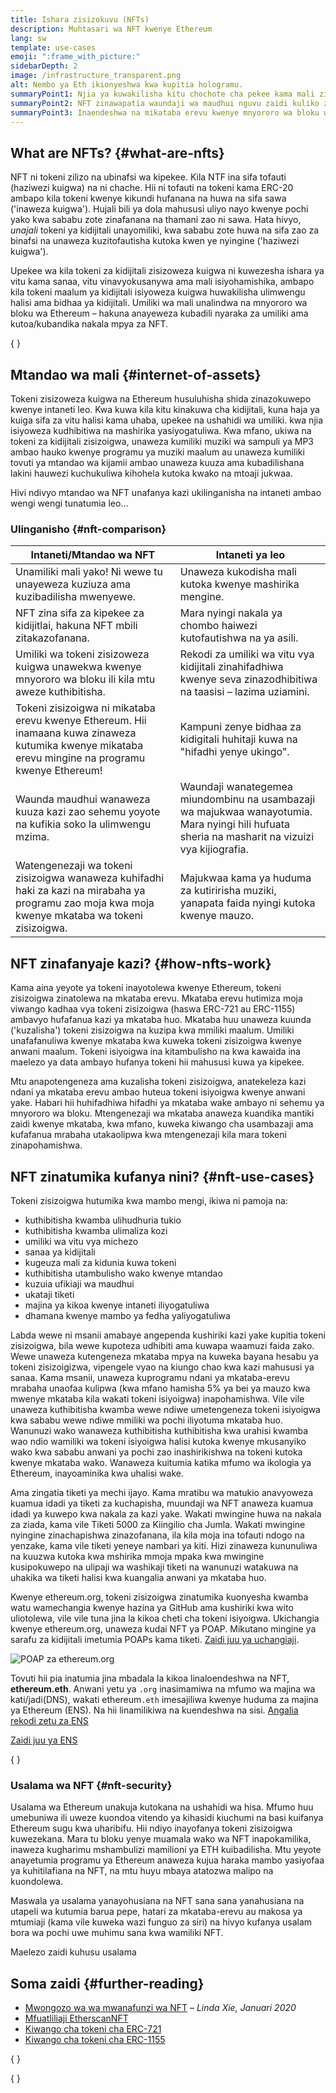 ```yaml
---
title: Ishara zisizokuvu (NFTs)
description: Muhtasari wa NFT kwenye Ethereum
lang: sw
template: use-cases
emoji: ":frame_with_picture:"
sidebarDepth: 2
image: /infrastructure_transparent.png
alt: Nembo ya Eth ikionyeshwa kwa kupitia hologramu.
summaryPoint1: Njia ya kuwakilisha kitu chochote cha pekee kama mali zilizojengwa na Ethereum.
summaryPoint2: NFT zinawapatia waundaji wa maudhui nguvu zaidi kuliko zamani.
summaryPoint3: Inaendeshwa na mikataba erevu kwenye mnyororo wa bloku wa Ethereum.
---
```


## What are NFTs? \{#what-are-nfts}

NFT ni tokeni zilizo na ubinafsi wa kipekee. Kila NTF ina sifa tofauti (haziwezi kuigwa) na ni chache. Hii ni tofauti na tokeni kama ERC-20 ambapo kila tokeni kwenye kikundi hufanana na huwa na sifa sawa ('inaweza kuigwa'). Hujali bili ya dola mahususi uliyo nayo kwenye pochi yako kwa sababu zote zinafanana na thamani zao ni sawa. Hata hivyo, _unajali_ tokeni ya kidijitali unayomiliki, kwa sababu zote huwa na sifa zao za binafsi na unaweza kuzitofautisha kutoka kwen ye nyingine ('haziwezi kuigwa').

Upekee wa kila tokeni za kidijitali zisizoweza kuigwa ni kuwezesha ishara ya vitu kama sanaa, vitu vinavyokusanywa ama mali isiyohamishika, ambapo kila tokeni maalum ya kidijitali isiyoweza kuigwa huwakilisha ulimwengu halisi ama bidhaa ya kidijitali. Umiliki wa mali unalindwa na mnyororo wa bloku wa Ethereum – hakuna anayeweza kubadili nyaraka za umiliki ama kutoa/kubandika nakala mpya za NFT.

{
	<YouTube id="Xdkkux6OxfM" />
}

## Mtandao wa mali \{#internet-of-assets}

Tokeni zisizoweza kuigwa na Ethereum husuluhisha shida zinazokuwepo kwenye intaneti leo. Kwa kuwa kila kitu kinakuwa cha kidijitali, kuna haja ya kuiga sifa za vitu halisi kama uhaba, upekee na ushahidi wa umiliki. kwa njia isiyoweza kudhibitiwa na mashirika yasiyogatuliwa. Kwa mfano, ukiwa na tokeni za kidijitali zisizoigwa, unaweza kumiliki muziki wa sampuli ya MP3 ambao hauko kwenye programu ya muziki maalum au unaweza kumiliki tovuti ya mtandao wa kijamii ambao unaweza kuuza ama kubadilishana lakini hauwezi kuchukuliwa kihohela kutoka kwako na mtoaji jukwaa.

Hivi ndivyo mtandao wa NFT unafanya kazi ukilinganisha na intaneti ambao wengi wengi tunatumia leo...

### Ulinganisho \{#nft-comparison}

| Intaneti/Mtandao wa NFT                                                                                                                             | Intaneti ya leo                                                                                                                                 |
| --------------------------------------------------------------------------------------------------------------------------------------------------- | ----------------------------------------------------------------------------------------------------------------------------------------------- |
| Unamiliki mali yako! Ni wewe tu unayeweza kuziuza ama kuzibadilisha mwenyewe.                                                                       | Unaweza kukodisha mali kutoka kwenye mashirika mengine.                                                                                         |
| NFT zina sifa za kipekee za kidijitlai, hakuna NFT mbili zitakazofanana.                                                                            | Mara nyingi nakala ya chombo haiwezi kutofautishwa na ya asili.                                                                                 |
| Umiliki wa tokeni zisizoweza kuigwa unawekwa kwenye mnyororo wa bloku ili kila mtu aweze kuthibitisha.                                              | Rekodi za umiliki wa vitu vya kidijitali zinahifadhiwa kwenye seva zinazodhibitiwa na taasisi – lazima uziamini.                                |
| Tokeni zisizoigwa ni mikataba erevu kwenye Ethereum. Hii inamaana kuwa zinaweza kutumika kwenye mikataba erevu mingine na programu kwenye Ethereum! | Kampuni zenye bidhaa za kidigitali huhitaji kuwa na "hifadhi yenye ukingo".                                                                     |
| Waunda maudhui wanaweza kuuza kazi zao sehemu yoyote na kufikia soko la ulimwengu mzima.                                                            | Waundaji wanategemea miundombinu na usambazaji wa majukwaa wanayotumia. Mara nyingi hili hufuata sheria na masharit na vizuizi vya kijiografia. |
| Watengenezaji wa tokeni zisizoigwa wanaweza kuhifadhi haki za kazi na mirabaha ya programu zao moja kwa moja kwenye mkataba wa tokeni zisizoigwa.   | Majukwaa kama ya huduma za kutiririsha muziki, yanapata faida nyingi kutoka kwenye mauzo.                                                       |

## NFT zinafanyaje kazi? \{#how-nfts-work}

Kama aina yeyote ya tokeni inayotolewa kwenye Ethereum, tokeni zisizoigwa zinatolewa na mkataba erevu. Mkataba erevu hutimiza moja viwango kadhaa vya tokeni zisizoigwa (haswa ERC-721 au ERC-1155) ambavyo hufafanua kazi ya mkataba huo. Mkataba huu unaweza kuunda ('kuzalisha') tokeni zisizoigwa na kuzipa kwa mmiliki maalum. Umiliki unafafanuliwa kwenye mkataba kwa kuweka tokeni zisizoigwa kwenye anwani maalum. Tokeni isiyoigwa ina kitambulisho na kwa kawaida ina maelezo ya data ambayo hufanya tokeni hii mahususi kuwa ya kipekee.

Mtu anapotengeneza ama kuzalisha tokeni zisizoigwa, anatekeleza kazi ndani ya mkataba erevu ambao huteua tokeni isiyoigwa kwenye anwani yake. Habari hii huhifadhiwa hifadhi ya mkataba wake ambayo ni sehemu ya mnyororo wa bloku. Mtengenezaji wa mkataba anaweza kuandika mantiki zaidi kwenye mkataba, kwa mfano, kuweka kiwango cha usambazaji ama kufafanua mrabaha utakaolipwa kwa mtengenezaji kila mara tokeni zinapohamishwa.

## NFT zinatumika kufanya nini? \{#nft-use-cases}

Tokeni zisizoigwa hutumika kwa mambo mengi, ikiwa ni pamoja na:

- kuthibitisha kwamba ulihudhuria tukio
- kuthibitisha kwamba ulimaliza kozi
- umiliki wa vitu vya michezo
- sanaa ya kidijitali
- kugeuza mali za kidunia kuwa tokeni
- kuthibitisha utambulisho wako kwenye mtandao
- kuzuia ufikiaji wa maudhui
- ukataji tiketi
- majina ya kikoa kwenye intaneti iliyogatuliwa
- dhamana kwenye mambo ya fedha yaliyogatuliwa

Labda wewe ni msanii amabaye angependa kushiriki kazi yake kupitia tokeni zisizoigwa, bila wewe kupoteza udhibiti ama kuwapa waamuzi faida zako. Wewe unaweza kutengeneza mkataba mpya na kuweka bayana hesabu ya tokeni zisizoigizwa, vipengele vyao na kiungo chao kwa kazi mahususi ya sanaa. Kama msanii, unaweza kuprogramu ndani ya mkataba-erevu mrabaha unaofaa kulipwa (kwa mfano hamisha 5% ya bei ya mauzo kwa mwenye mkataba kila wakati tokeni isiyoigwa) inapohamishwa. Vile vile unaweza kuthibitisha kwamba wewe ndiwe umetengeneza tokeni isiyoigwa kwa sababu wewe ndiwe mmiliki wa pochi iliyotuma mkataba huo. Wanunuzi wako wanaweza kuthibitisha kuthibitisha kwa urahisi kwamba wao ndio wamiliki wa tokeni isiyoigwa halisi kutoka kwenye mkusanyiko wako kwa sababu anwani ya pochi zao inashirikishwa na tokeni kutoka kwenye mkataba wako. Wanaweza kuitumia katika mfumo wa ikologia ya Ethereum, inayoaminika kwa uhalisi wake.

Ama zingatia tiketi ya mechi ijayo. Kama mratibu wa matukio anavyoweza kuamua idadi ya tiketi za kuchapisha, muundaji wa NFT anaweza kuamua idadi ya kuwepo kwa nakala za kazi yake. Wakati mwingine huwa na nakala za ziada, kama vile Tiketi 5000 za Kiingilio cha Jumla. Wakati mwingine nyingine zinachapishwa zinazofanana, ila kila moja ina tofauti ndogo na yenzake, kama vile tiketi yeneye nambari ya kiti. Hizi zinaweza kununuliwa na kuuzwa kutoka kwa mshirika mmoja mpaka kwa mwingine kusipokuwepo na ulipaji wa washikaji tiketi na wanunuzi watakuwa na uhakika wa tiketi halisi kwa kuangalia anwani ya mkataba huo.

Kwenye ethereum.org, tokeni zisizoigwa zinatumika kuonyesha kwamba watu wamechangia kwenye hazina ya GitHub ama kushiriki kwa wito uliotolewa, vile vile tuna jina la kikoa cheti cha tokeni isiyoigwa. Ukichangia kwenye ethereum.org, unaweza kudai NFT ya POAP. Mikutano mingine ya sarafu za kidijitali imetumia POAPs kama tiketi. [Zaidi juu ya uchangiaji](/contributing/#poap).

![POAP za ethereum.org](./poap.png)

Tovuti hii pia inatumia jina mbadala la kikoa linaloendeshwa na NFT, **ethereum.eth**. Anwani yetu ya `.org` inasimamiwa na mfumo wa majina wa kati/jadi(DNS), wakati ethereum`.eth` imesajiliwa kwenye huduma za majina ya Ethereum (ENS). Na hii linamilikiwa na kuendeshwa na sisi. [Angalia rekodi zetu za ENS](https://app.ens.domains/name/ethereum.eth)

[Zaidi juu ya ENS](https://app.ens.domains)

{
	<Divider />
}

### Usalama wa NFT \{#nft-security}

Usalama wa Ethereum unakuja kutokana na ushahidi wa hisa. Mfumo huu umebuniwa ili uweze kuondoa vitendo ya kihasidi kiuchumi na basi kuifanya Ethereum sugu kwa uharibifu. Hii ndiyo inayofanya tokeni zisizoigwa kuwezekana. Mara tu bloku yenye muamala wako wa NFT inapokamilika, inaweza kugharimu mshambulizi mamilioni ya ETH kuibadilisha. Mtu yeyote anayetumia programu ya Ethereum anaweza kujua haraka mambo yasiyofaa ya kuhitilafiana na NFT, na mtu huyu mbaya atatozwa malipo na kuondolewa.

Maswala ya usalama yanayohusiana na NFT sana sana yanahusiana na utapeli wa kutumia barua pepe, hatari za mkataba-erevu au makosa ya mtumiaji (kama vile kuweka wazi funguo za siri) na hivyo kufanya usalam bora wa pochi uwe muhimu sana kwa wamiliki NFT.

<ButtonLink to="/security/">
  Maelezo zaidi kuhusu usalama
</ButtonLink>

## Soma zaidi \{#further-reading}

- [Mwongozo wa wa mwanafunzi wa NFT](https://linda.mirror.xyz/df649d61efb92c910464a4e74ae213c4cab150b9cbcc4b7fb6090fc77881a95d) – _Linda Xie, Januari 2020_
- [Mfuatliliaji EtherscanNFT](https://etherscan.io/nft-top-contracts)
- [Kiwango cha tokeni cha ERC-721](/developers/docs/standards/tokens/erc-721/)
- [Kiwango cha tokeni cha ERC-1155](/developers/docs/standards/tokens/erc-1155/)

{
	<Divider />
}

{
	<QuizWidget quizKey="nfts" />
}
